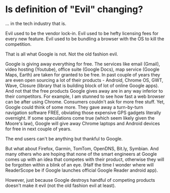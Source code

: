 Is definition of "Evil" changing?
===
... in the tech industry that is.  
  
Evil used to be the vendor lock-in. Evil used to be hefty licensing fees for every new feature. Evil used to be bundling a browser with the OS to kill the competition.  
  
That is all what Google is not. Not the old fashion evil.  
  
Google is giving away everything for free. The services like email (Gmail), video hosting (Youtube), office suite (Google Docs), map service (Google Maps, Earth) are taken for granted to be free. In past couple of years they are even open sourcing a lot of their products - Android, Chrome OS, GWT, Wave, Closure (library that is building block of lot of online Google apps). And not that the free products Google gives away are in any way inferior to their  competitors. For  example, I am stunned to see how fast a web browser can be after using Chrome. Consumers couldn't ask for more free stuff. Yet, Google could think of some more. They gave away a turn-by-turn navigation software FREE, obviating those expensive GPS gadgets literally overnight. If some speculations come true (which seem likely given the Moore's law), Google will give away Chrome laptops and Android devices for free in next couple of years.  
  
The end users can't be anything but thankful to Google.  
  
But what about Firefox, Garmin, TomTom, OpenDNS, Bit.ly, Symbian. And many others who are hoping that none of the smart engineers at Google comes up with an idea that competes with their product, otherwise they will be forgotten within a blink of an eye. (Half the time I wonder where will ReaderScope be if Google launches official Google Reader android app).  
  
However, just because Google destroys handful of competing products doesn't make it evil (not the old fashion evil at least).


